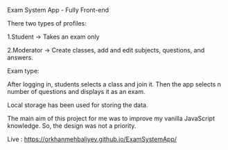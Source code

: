 Exam System App - Fully Front-end

There two types of profiles:

  1.Student -> Takes an exam only
  
  2.Moderator -> Create classes, add and edit subjects, questions, and answers.

Exam type: 

  After logging in, students selects a class and join it. Then the app selects n number of questions and displays it as an exam.

Local storage has been used for storing the data.

The main aim of this project for me was to improve my vanilla JavaScript knowledge. So, the design was not a priority.



Live : https://orkhanmehbaliyev.github.io/ExamSystemApp/
  
